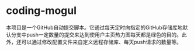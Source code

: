 # coding-mogul
本项目是一个GitHub自动提交脚本。它通过每天定时向指定的GitHub存储库地默认分支中push一定数量的提交来达到使用户主页热力图每天都是绿色的目的。此外，还可以通过修改配置文件来自定义远程存储库、每天push请求的数量等。

